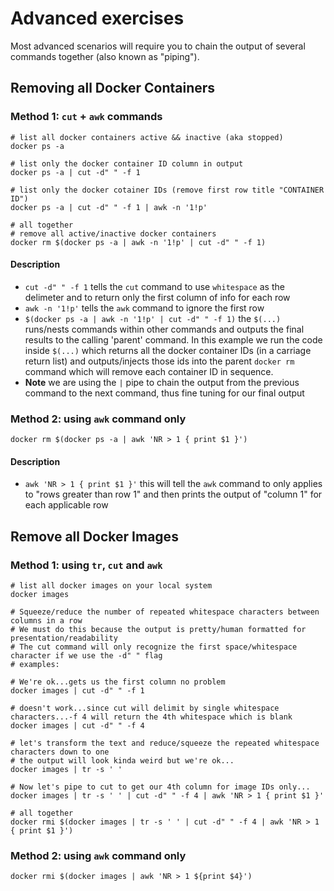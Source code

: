 # Advanced exercises

Most advanced scenarios will require you to chain the output of several commands together (also known as "piping").

## Removing all Docker Containers

### Method 1: ```cut``` + ```awk``` commands

```:bash
# list all docker containers active && inactive (aka stopped)
docker ps -a

# list only the docker container ID column in output
docker ps -a | cut -d" " -f 1

# list only the docker cotainer IDs (remove first row title "CONTAINER ID")
docker ps -a | cut -d" " -f 1 | awk -n '1!p'

# all together
# remove all active/inactive docker containers
docker rm $(docker ps -a | awk -n '1!p' | cut -d" " -f 1)
```


#### Description

- ```cut -d" " -f 1``` tells the ```cut``` command to use ```whitespace``` as the delimeter and to return only the first column of info for each row
- ```awk -n '1!p'``` tells the ```awk``` command to ignore the first row
- ```$(docker ps -a | awk -n '1!p' | cut -d" " -f 1)``` the ```$(...)``` runs/nests commands within other commands and outputs the final results to the calling 'parent' command.  In this example we run the code inside ```$(...)``` which returns all the docker container IDs (in a carriage return list) and outputs/injects those ids into the parent ```docker rm``` command which will remove each container ID in sequence.
- **Note** we are using the ```|``` pipe to chain the output from the previous command to the next command, thus fine tuning for our final output

### Method 2: using ```awk``` command only

```:bash
docker rm $(docker ps -a | awk 'NR > 1 { print $1 }')
```

#### Description 
- ```awk 'NR > 1 { print $1 }'``` this will tell the ```awk``` command to only applies to "rows greater than row 1" and then prints the output of "column 1" for each applicable row

## Remove all Docker Images

### Method 1: using ```tr```, ```cut``` and ```awk```
```:bash
# list all docker images on your local system
docker images

# Squeeze/reduce the number of repeated whitespace characters between columns in a row
# We must do this because the output is pretty/human formatted for presentation/readability
# The cut command will only recognize the first space/whitespace character if we use the -d" " flag
# examples:

# We're ok...gets us the first column no problem
docker images | cut -d" " -f 1

# doesn't work...since cut will delimit by single whitespace characters...-f 4 will return the 4th whitespace which is blank
docker images | cut -d" " -f 4

# let's transform the text and reduce/squeeze the repeated whitespace characters down to one
# the output will look kinda weird but we're ok...
docker images | tr -s ' '

# Now let's pipe to cut to get our 4th column for image IDs only...
docker images | tr -s ' ' | cut -d" " -f 4 | awk 'NR > 1 { print $1 }'

# all together
docker rmi $(docker images | tr -s ' ' | cut -d" " -f 4 | awk 'NR > 1 { print $1 }')
```

### Method 2: using ```awk``` command only

```:bash
docker rmi $(docker images | awk 'NR > 1 ${print $4}')
```